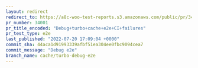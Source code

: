 ```yaml
---
layout: redirect
redirect_to: https://a8c-woo-test-reports.s3.amazonaws.com/public/pr/34001/e2e/index.html
pr_number: 34001
pr_title_encoded: "Debug+turbo+cache+e2e+CI+failures"
pr_test_type: e2e
last_published: "2022-07-20 17:09:04 +0000"
commit_sha: 44aca1d91993339afbf51ea304ee0fbc9094cea7
commit_message: "Debug e2e"
branch_name: cache/turbo-debug-e2e
---
```

